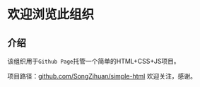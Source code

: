 # 欢迎浏览此组织
## 介绍
该组织用于`Github Page`托管一个简单的HTML+CSS+JS项目。

项目路径：[github.com/SongZihuan/simple-html](https://github.com/SongZihuan/simple-html)
欢迎关注，感谢。
